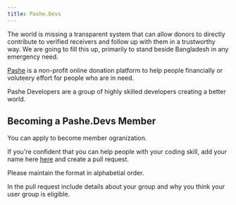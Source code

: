 ```yaml
---
title: Pashe.Devs
---
```


The world is missing a transparent system that can allow donors to directly contribute to verified receivers and follow up with them in a trustworthy way. We are going to fill this up, primarily to stand beside Bangladesh in any emergency need.

[Pashe](http://www.pashe.life) is a non-profit online donation platform to help people financially or voluteery effort for people who are in need. 

Pashe Developers are a group of highly skilled developers creating a better world.

## Becoming a Pashe.Devs Member

You can apply to become member ogranization. 

If you're confident that you can help people with your coding skill, add your name here
[here](https://github.com/PasheProject/pasheproject.github.io/blob/master/members/index.md) and create a pull request.

Please maintain the format in alphabetial order.

In the pull request include details about your group and why you think your user group is eligible.


